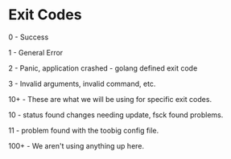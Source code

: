 # Exit Codes

0 - Success

1 - General Error

2 - Panic, application crashed - golang defined exit code

3 - Invalid arguments, invalid command, etc.

10+ - These are what we will be using for specific exit codes.

10 - status found changes needing update, fsck found problems.

11 - problem found with the toobig config file.

100+ - We aren't using anything up here.
